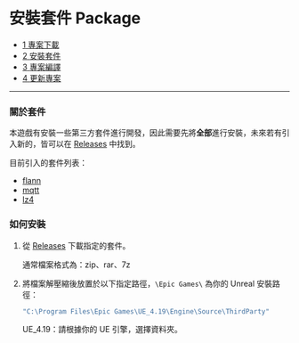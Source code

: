 # 安裝套件 Package

<div class="breadcrumbs">
  <div class="inner">
    <ul class="cf">
      <li>
        <a href="/source/repo/clone.md">
          <span>1</span>
          <span>專案下載</span>
        </a>
      </li>
      <li>
        <a class="active" href="/source/repo/thirdparty.md">
          <span>2</span>
          <span>安裝套件</span>
        </a>
      </li>
      <li>
        <a href="/source/repo/compiled.md">
          <span>3</span>
          <span>專案編譯</span>
        </a>
      </li>
      <li>
        <a href="/source/repo/update.md">
          <span>4</span>
          <span>更新專案</span>
        </a>
      </li>
    </ul>
  </div>
</div>

<hr>

### 關於套件

本遊戲有安裝一些第三方套件進行開發，因此需要先將**全部**進行安裝，未來若有引入新的，皆可以在 [Releases](https://github.com/RemakeAONTeam/AON/releases) 中找到。

目前引入的套件列表：

- [flann](https://github.com/RemakeAONTeam/AON/releases/tag/flann)
- [mqtt](https://github.com/RemakeAONTeam/AON/releases/tag/mqtt)
- [lz4](https://github.com/RemakeAONTeam/AON/releases/tag/lz4)

### 如何安裝

1. 從 [Releases](https://github.com/RemakeAONTeam/AON/releases) 下載指定的套件。
    <div class="note note-teal">通常檔案格式為：zip、rar、7z</div>

2. 將檔案解壓縮後放置於以下指定路徑，`\Epic Games\` 為你的 Unreal 安裝路徑：
    ```bash
    "C:\Program Files\Epic Games\UE_4.19\Engine\Source\ThirdParty"
    ```
    <div class="note note-teal">UE_4.19：請根據你的 UE 引擎，選擇資料夾。</div>